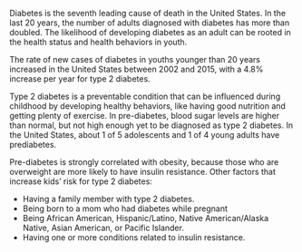 Diabetes is the seventh leading cause of death in the United States. In the last 20 years, the number of adults diagnosed with diabetes has more than doubled. The likelihood of developing diabetes as an adult can be rooted in the health status and health behaviors in youth.

The rate of new cases of diabetes in youths younger than 20 years increased in the United States between 2002 and 2015, with a 4.8% increase per year for type 2 diabetes.

Type 2 diabetes is a preventable condition that can be influenced during childhood by developing healthy behaviors, like having good nutrition and getting plenty of exercise. In pre-diabetes, blood sugar levels are higher than normal, but not high enough yet to be diagnosed as type 2 diabetes. In the United States, about 1 of 5 adolescents and 1 of 4 young adults have prediabetes.

Pre-diabetes is strongly correlated with obesity, because those who are overweight are more likely to have insulin resistance. Other factors that increase kids’ risk for type 2 diabetes:


* Having a family member with type 2 diabetes.
* Being born to a mom who had diabetes while pregnant
* Being African American, Hispanic/Latino, Native American/Alaska Native, Asian American, or Pacific Islander.
* Having one or more conditions related to insulin resistance.
